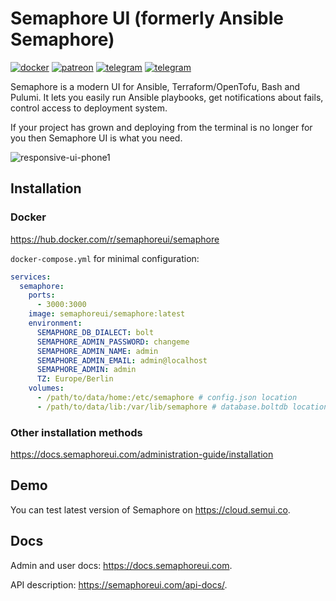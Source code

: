 # Semaphore UI (formerly Ansible Semaphore)

[![docker](https://img.shields.io/badge/docker_container_configurator-skyblue?style=for-the-badge&logo=docker)](https://semaphoreui.com/install/docker/)
[![patreon](https://img.shields.io/badge/support_semaphore-teal?style=for-the-badge&logo=patreon)](https://www.patreon.com/semaphoreui) 
[![telegram](https://img.shields.io/badge/telegram_community-blue?style=for-the-badge&logo=telegram)](https://t.me/semaphoreui) 
[![telegram](https://img.shields.io/badge/youtube_channel-red?style=for-the-badge&logo=youtube)](https://www.youtube.com/@semaphoreui) 

Semaphore is a modern UI for Ansible, Terraform/OpenTofu, Bash and Pulumi. It lets you easily run Ansible playbooks, get notifications about fails, control access to deployment system.

If your project has grown and deploying from the terminal is no longer for you then Semaphore UI is what you need.

![responsive-ui-phone1](https://user-images.githubusercontent.com/914224/134777345-8789d9e4-ff0d-439c-b80e-ddc56b74fcee.png)

## Installation

### Docker

https://hub.docker.com/r/semaphoreui/semaphore

`docker-compose.yml` for minimal configuration:

```yaml
services:
  semaphore:
    ports:
      - 3000:3000
    image: semaphoreui/semaphore:latest
    environment:
      SEMAPHORE_DB_DIALECT: bolt
      SEMAPHORE_ADMIN_PASSWORD: changeme
      SEMAPHORE_ADMIN_NAME: admin
      SEMAPHORE_ADMIN_EMAIL: admin@localhost
      SEMAPHORE_ADMIN: admin
      TZ: Europe/Berlin
    volumes:
      - /path/to/data/home:/etc/semaphore # config.json location
      - /path/to/data/lib:/var/lib/semaphore # database.boltdb location (Not required if using mysql or postgres)
```

### Other installation methods
https://docs.semaphoreui.com/administration-guide/installation

## Demo

You can test latest version of Semaphore on https://cloud.semui.co.

## Docs

Admin and user docs: https://docs.semaphoreui.com.

API description: https://semaphoreui.com/api-docs/.
